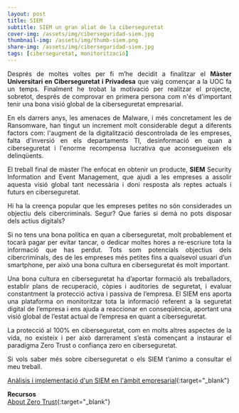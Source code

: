 ```yaml
---
layout: post
title: SIEM
subtitle: SIEM un gran aliat de la ciberseguretat
cover-img: /assets/img/ciberseguridad-siem.jpg
thumbnail-img: /assets/img/thumb-siem.png
share-img: /assets/img/ciberseguridad-siem.jpg
tags: [ciberseguretat, monitorització]
---
```


<p align="justify">Després de moltes voltes per fi m’he decidit a finalitzar el <b>Màster Universitari en Ciberseguretat i Privadesa</b> que vaig començar a la UOC fa un temps. Finalment he trobat la motivació per realitzar el projecte, sobretot, després de comprovar en primera persona com n'és d'important tenir una bona visió global de la ciberseguretat empresarial.</p>

<p align="justify">En els darrers anys, les amenaces de Malware, i més concretament les de Ransomware, han tingut un increment molt considerable degut a diferents factors com: l'augment de la digitalització descontrolada de les empreses, falta d'inversió en els departaments TI, desinformació en quan a ciberseguretat i l'enorme recompensa lucrativa que aconsegueixen els delinqüents.</p>

<p align="justify">El treball final de màster l’he enfocat en obtenir un producte, <b>SIEM</b> Security Information and Event Management, que ajudi a les empreses a assolir aquesta visió global tant necessària i doni resposta als reptes actuals i futurs en ciberseguretat.</p>

<p align="justify">Hi ha la creença popular que les empreses petites no són considerades un objectiu dels cibercriminals. Segur? Que faries si demà no pots disposar dels actius digitals?</p>

<p align="justify">Si no tens una bona política en quan a ciberseguretat, molt probablement et tocarà pagar per evitar tancar, o dedicar moltes hores a re-escriure tota la informació que has perdut. Tots som potencials objectius dels cibercriminals, des de les empreses més petites fins a qualsevol usuari d’un smartphone, per això una bona cultura en ciberseguretat és molt important.</p>

<p align="justify">Una bona cultura en ciberseguretat ha d’aportar formació als treballadors, establir plans de recuperació, còpies i auditories de seguretat, i evaluar constantment la protecció activa i passiva de l’empresa. El SIEM ens aporta una plataforma on monitoritzar tota la informació referent a la seguretat digital de l’empresa i ens ajuda a reaccionar en conseqüència, aportant una visió global de l’estat actual de l’empresa en quant a ciberseguretat.</p>

<p align="justify">La protecció al 100% en ciberseguretat, com en molts altres aspectes de la vida, no existeix i per això darrerament s’està començant a instaurar el paradigma Zero Trust o confiança zero en ciberseguretat.</p>  

<p align="justify">Si vols saber més sobre ciberseguretat o els SIEM t’animo a consultar el meu treball.</p>

[Anàlisis i implementació d'un SIEM en l'àmbit empresarial](http://openaccess.uoc.edu/webapps/o2/handle/10609/126847){:target="_blank"}

**Recursos**  
[About Zero Trust](https://www.paloaltonetworks.com/cyberpedia/what-is-a-zero-trust-architecture){:target="_blank"}
